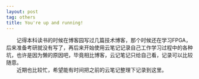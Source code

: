 ```yaml
---
layout: post
tag: others
title: You're up and running!
---
```

&emsp;&emsp;记得本科读书的时候在博客园写过几篇技术博客，那个时候还在学习FPGA，后来准备考研就没有写了，再后来开始使用云笔记记录自己工作学习过程中的各种坑，也许是因为懒的原因吧，毕竟相比博客，云记笔记只给自己看，记录可以比较随意。  
&emsp;&emsp;近期也比较忙，希望能有时间把之前的云笔记整理下记录到这里。
